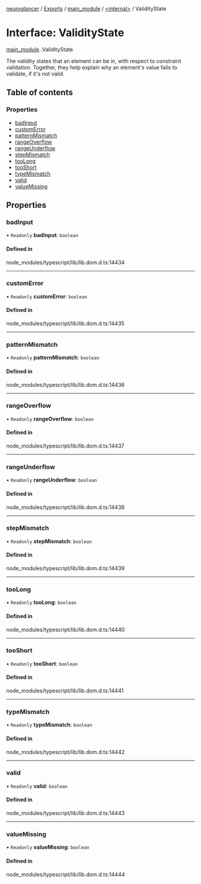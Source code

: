 [neuroglancer](../README.md) / [Exports](../modules.md) / [main\_module](../modules/main_module.md) / [<internal\>](../modules/main_module._internal_.md) / ValidityState

# Interface: ValidityState

[main_module](../modules/main_module.md).[<internal>](../modules/main_module._internal_.md).ValidityState

The validity states that an element can be in, with respect to constraint validation. Together, they help explain why an element's value fails to validate, if it's not valid.

## Table of contents

### Properties

- [badInput](main_module._internal_.ValidityState.md#badinput)
- [customError](main_module._internal_.ValidityState.md#customerror)
- [patternMismatch](main_module._internal_.ValidityState.md#patternmismatch)
- [rangeOverflow](main_module._internal_.ValidityState.md#rangeoverflow)
- [rangeUnderflow](main_module._internal_.ValidityState.md#rangeunderflow)
- [stepMismatch](main_module._internal_.ValidityState.md#stepmismatch)
- [tooLong](main_module._internal_.ValidityState.md#toolong)
- [tooShort](main_module._internal_.ValidityState.md#tooshort)
- [typeMismatch](main_module._internal_.ValidityState.md#typemismatch)
- [valid](main_module._internal_.ValidityState.md#valid)
- [valueMissing](main_module._internal_.ValidityState.md#valuemissing)

## Properties

### badInput

• `Readonly` **badInput**: `boolean`

#### Defined in

node_modules/typescript/lib/lib.dom.d.ts:14434

___

### customError

• `Readonly` **customError**: `boolean`

#### Defined in

node_modules/typescript/lib/lib.dom.d.ts:14435

___

### patternMismatch

• `Readonly` **patternMismatch**: `boolean`

#### Defined in

node_modules/typescript/lib/lib.dom.d.ts:14436

___

### rangeOverflow

• `Readonly` **rangeOverflow**: `boolean`

#### Defined in

node_modules/typescript/lib/lib.dom.d.ts:14437

___

### rangeUnderflow

• `Readonly` **rangeUnderflow**: `boolean`

#### Defined in

node_modules/typescript/lib/lib.dom.d.ts:14438

___

### stepMismatch

• `Readonly` **stepMismatch**: `boolean`

#### Defined in

node_modules/typescript/lib/lib.dom.d.ts:14439

___

### tooLong

• `Readonly` **tooLong**: `boolean`

#### Defined in

node_modules/typescript/lib/lib.dom.d.ts:14440

___

### tooShort

• `Readonly` **tooShort**: `boolean`

#### Defined in

node_modules/typescript/lib/lib.dom.d.ts:14441

___

### typeMismatch

• `Readonly` **typeMismatch**: `boolean`

#### Defined in

node_modules/typescript/lib/lib.dom.d.ts:14442

___

### valid

• `Readonly` **valid**: `boolean`

#### Defined in

node_modules/typescript/lib/lib.dom.d.ts:14443

___

### valueMissing

• `Readonly` **valueMissing**: `boolean`

#### Defined in

node_modules/typescript/lib/lib.dom.d.ts:14444
